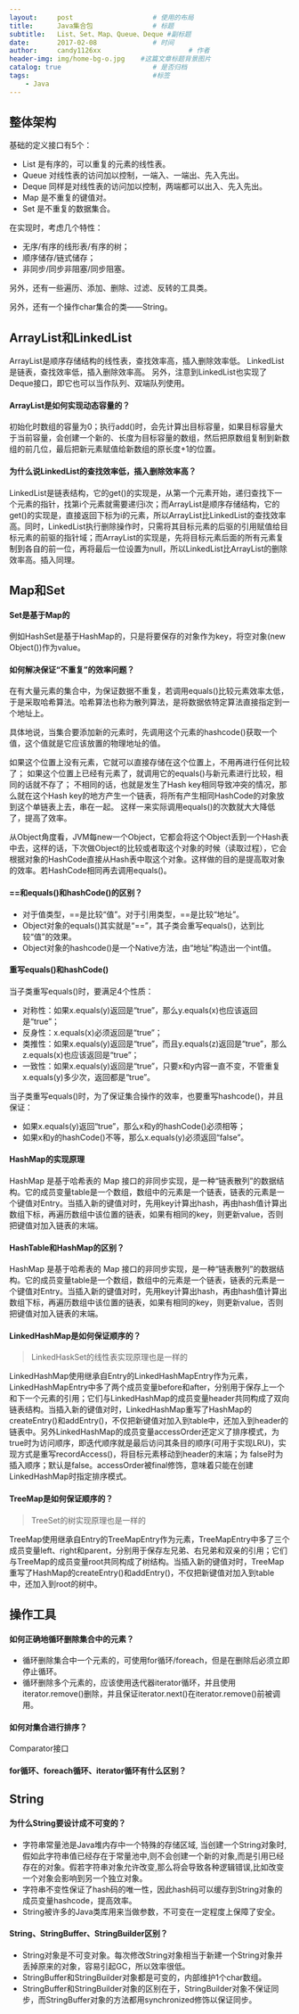 ```yaml
---
layout:     post                    # 使用的布局
title:      Java集合包               # 标题 
subtitle:   List、Set、Map、Queue、Deque #副标题
date:       2017-02-08              # 时间
author:     candy1126xx                      # 作者
header-img: img/home-bg-o.jpg    #这篇文章标题背景图片
catalog: true                       # 是否归档
tags:                               #标签
    - Java
---
```


## 整体架构
基础的定义接口有5个：

* List 是有序的，可以重复的元素的线性表。
* Queue 对线性表的访问加以控制，一端入、一端出、先入先出。
* Deque 同样是对线性表的访问加以控制，两端都可以出入、先入先出。
* Map 是不重复的键值对。
* Set 是不重复的数据集合。

在实现时，考虑几个特性：

* 无序/有序的线形表/有序的树；
* 顺序储存/链式储存；
* 非同步/同步非阻塞/同步阻塞。

另外，还有一些遍历、添加、删除、过滤、反转的工具类。

另外，还有一个操作char集合的类——String。

## ArrayList和LinkedList
ArrayList是顺序存储结构的线性表，查找效率高，插入删除效率低。
LinkedList是链表，查找效率低，插入删除效率高。
另外，注意到LinkedList也实现了Deque接口，即它也可以当作队列、双端队列使用。

#### ArrayList是如何实现动态容量的？
初始化时数组的容量为0；执行add()时，会先计算出目标容量，如果目标容量大于当前容量，会创建一个新的、长度为目标容量的数组，然后把原数组复制到新数组的前几位，最后把新元素赋值给新数组的原长度+1的位置。

#### 为什么说LinkedList的查找效率低，插入删除效率高？
LinkedList是链表结构，它的get()的实现是，从第一个元素开始，递归查找下一个元素的指针，找第i个元素就需要递归i次；而ArrayList是顺序存储结构，它的get()的实现是，直接返回下标为i的元素，所以ArrayList比LinkedList的查找效率高。同时，LinkedList执行删除操作时，只需将其目标元素的后驱的引用赋值给目标元素的前驱的指针域；而ArrayList的实现是，先将目标元素后面的所有元素复制到各自的前一位，再将最后一位设置为null，所以LinkedList比ArrayList的删除效率高。插入同理。

## Map和Set
#### Set是基于Map的
例如HashSet是基于HashMap的，只是将要保存的对象作为key，将空对象(new Object())作为value。

#### 如何解决保证“不重复”的效率问题？
在有大量元素的集合中，为保证数据不重复，若调用equals()比较元素效率太低，于是采取哈希算法。哈希算法也称为散列算法，是将数据依特定算法直接指定到一个地址上。

具体地说，当集合要添加新的元素时，先调用这个元素的hashcode()获取一个值，这个值就是它应该放置的物理地址的值。

如果这个位置上没有元素，它就可以直接存储在这个位置上，不用再进行任何比较了；
如果这个位置上已经有元素了，就调用它的equals()与新元素进行比较，相同的话就不存了；
不相同的话，也就是发生了Hash key相同导致冲突的情况，那么就在这个Hash key的地方产生一个链表，将所有产生相同HashCode的对象放到这个单链表上去，串在一起。
这样一来实际调用equals()的次数就大大降低了，提高了效率。

从Object角度看，JVM每new一个Object，它都会将这个Object丢到一个Hash表中去，这样的话，下次做Object的比较或者取这个对象的时候（读取过程），它会根据对象的HashCode直接从Hash表中取这个对象。这样做的目的是提高取对象的效率。若HashCode相同再去调用equals()。

#### ==和equals()和hashCode()的区别？
* 对于值类型，==是比较“值”。对于引用类型，==是比较“地址”。
* Object对象的equals()其实就是“==”，其子类会重写equals()，达到比较“值”的效果。
* Object对象的hashcode()是一个Native方法，由“地址”构造出一个int值。

#### 重写equals()和hashCode()
当子类重写equals()时，要满足4个性质：

* 对称性：如果x.equals(y)返回是“true”，那么y.equals(x)也应该返回是“true”；
* 反身性：x.equals(x)必须返回是“true”；
* 类推性：如果x.equals(y)返回是“true”，而且y.equals(z)返回是“true”，那么z.equals(x)也应该返回是“true”；
* 一致性：如果x.equals(y)返回是“true”，只要x和y内容一直不变，不管重复x.equals(y)多少次，返回都是“true”。

当子类重写equals()时，为了保证集合操作的效率，也要重写hashcode()，并且保证：

* 如果x.equals(y)返回“true”，那么x和y的hashCode()必须相等；
* 如果x和y的hashCode()不等，那么x.equals(y)必须返回“false”。

#### HashMap的实现原理
HashMap 是基于哈希表的 Map 接口的非同步实现，是一种“链表散列”的数据结构。它的成员变量table是一个数组，数组中的元素是一个链表，链表的元素是一个键值对Entry。当插入新的键值对时，先用key计算出hash，再由hash值计算出数组下标，再遍历数组中该位置的链表，如果有相同的key，则更新value，否则把键值对加入链表的末端。

#### HashTable和HashMap的区别？
HashMap 是基于哈希表的 Map 接口的非同步实现，是一种“链表散列”的数据结构。它的成员变量table是一个数组，数组中的元素是一个链表，链表的元素是一个键值对Entry。当插入新的键值对时，先用key计算出hash，再由hash值计算出数组下标，再遍历数组中该位置的链表，如果有相同的key，则更新value，否则把键值对加入链表的末端。

#### LinkedHashMap是如何保证顺序的？
> LinkedHaskSet的线性表实现原理也是一样的

LinkedHashMap使用继承自Entry的LinkedHashMapEntry作为元素，LinkedHashMapEntry中多了两个成员变量before和after，分别用于保存上一个和下一个元素的引用；它们与LinkedHashMap的成员变量header共同构成了双向链表结构。当插入新的键值对时，LinkedHashMap重写了HashMap的createEntry()和addEntry()，不仅把新键值对加入到table中，还加入到header的链表中。另外LinkedHashMap的成员变量accessOrder还定义了排序模式，为 true时为访问顺序，即迭代顺序就是最后访问其条目的顺序(可用于实现LRU)，实现方式是重写recordAccess()，将目标元素移动到header的末端；为 false时为插入顺序；默认是false。accessOrder被final修饰，意味着只能在创建LinkedHashMap时指定排序模式。

#### TreeMap是如何保证顺序的？
> TreeSet的树实现原理也是一样的

TreeMap使用继承自Entry的TreeMapEntry作为元素，TreeMapEntry中多了三个成员变量left、right和parent，分别用于保存左兄弟、右兄弟和双亲的引用；它们与TreeMap的成员变量root共同构成了树结构。当插入新的键值对时，TreeMap重写了HashMap的createEntry()和addEntry()，不仅把新键值对加入到table中，还加入到root的树中。

## 操作工具

#### 如何正确地循环删除集合中的元素？

* 循环删除集合中一个元素的，可使用for循环/foreach，但是在删除后必须立即停止循环。
* 循环删除多个元素的，应该使用迭代器iterator循环，并且使用iterator.remove()删除，并且保证iterator.next()在iterator.remove()前被调用。

#### 如何对集合进行排序？
Comparator接口

#### for循环、foreach循环、iterator循环有什么区别？

## String

#### 为什么String要设计成不可变的？
* 字符串常量池是Java堆内存中一个特殊的存储区域, 当创建一个String对象时,假如此字符串值已经存在于常量池中,则不会创建一个新的对象,而是引用已经存在的对象。假若字符串对象允许改变,那么将会导致各种逻辑错误,比如改变一个对象会影响到另一个独立对象。
* 字符串不变性保证了hash码的唯一性，因此hash码可以缓存到String对象的成员变量hashcode，提高效率。
* String被许多的Java类库用来当做参数，不可变在一定程度上保障了安全。

#### String、StringBuffer、StringBuilder区别？
* String对象是不可变对象。每次修改String对象相当于新建一个String对象并丢掉原来的对象，容易引起GC，所以效率很低。
* StringBuffer和StringBuilder对象都是可变的，内部维护1个char数组。
* StringBuffer和StringBuilder对象的区别在于，StringBuilder对象不保证同步，而StringBuffer对象的方法都用synchronized修饰以保证同步。
